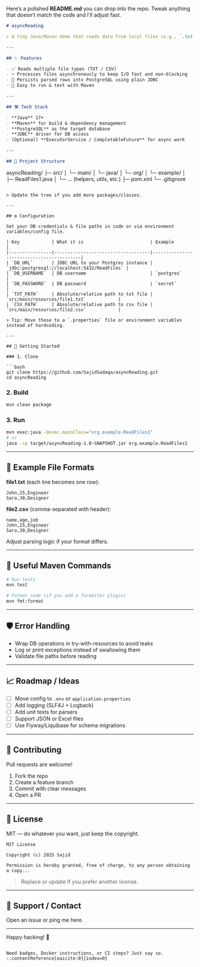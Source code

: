 Here’s a polished **README.md** you can drop into the repo. Tweak anything that doesn’t match the code and I’ll adjust fast.

```markdown
# asyncReading

> A tiny Java/Maven demo that reads data from local files (e.g., `.txt`, `.csv`) and inserts it into PostgreSQL — done in a clean, async-friendly way.

---

## ✨ Features

- ✅ Reads multiple file types (TXT / CSV)
- ⚡ Processes files asynchronously to keep I/O fast and non-blocking
- 🐘 Persists parsed rows into PostgreSQL using plain JDBC
- 🧪 Easy to run & test with Maven

---

## 🛠 Tech Stack

- **Java** 17+  
- **Maven** for build & dependency management  
- **PostgreSQL** as the target database  
- **JDBC** driver for DB access  
- (Optional) **ExecutorService / CompletableFuture** for async work

---

## 📂 Project Structure

```

asyncReading/
├─ src/
│  └─ main/
│     └─ java/
│        └─ org/
│           └─ example/
│              ├─ ReadFiles1.java
│              └─ ... (helpers, utils, etc.)
├─ pom.xml
└─ .gitignore

````

> Update the tree if you add more packages/classes.

---

## ⚙️ Configuration

Set your DB credentials & file paths in code or via environment variables/config file.

| Key            | What it is                         | Example                                  |
|----------------|------------------------------------|-------------------------------------------|
| `DB_URL`       | JDBC URL to your Postgres instance | `jdbc:postgresql://localhost:5432/ReadFiles` |
| `DB_USERNAME`  | DB username                        | `postgres`                                |
| `DB_PASSWORD`  | DB password                        | `secret`                                  |
| `TXT_PATH`     | Absolute/relative path to txt file | `src/main/resources/file1.txt`            |
| `CSV_PATH`     | Absolute/relative path to csv file | `src/main/resources/file2.csv`            |

> Tip: Move these to a `.properties` file or environment variables instead of hardcoding.

---

## 🚀 Getting Started

### 1. Clone

```bash
git clone https://github.com/SajidSadaqa/asyncReading.git
cd asyncReading
````

### 2. Build

```bash
mvn clean package
```

### 3. Run

```bash
mvn exec:java -Dexec.mainClass="org.example.ReadFiles1"
# or
java -cp target/asyncReading-1.0-SNAPSHOT.jar org.example.ReadFiles1
```

---

## 🧾 Example File Formats

**file1.txt** (each line becomes one row):

```
John,25,Engineer
Sara,30,Designer
```

**file2.csv** (comma-separated with header):

```csv
name,age,job
John,25,Engineer
Sara,30,Designer
```

Adjust parsing logic if your format differs.

---

## 🧰 Useful Maven Commands

```bash
# Run tests
mvn test

# Format code (if you add a formatter plugin)
mvn fmt:format
```

---

## 🛡 Error Handling

* Wrap DB operations in try-with-resources to avoid leaks
* Log or print exceptions instead of swallowing them
* Validate file paths before reading

---

## 📈 Roadmap / Ideas

* [ ] Move config to `.env` or `application.properties`
* [ ] Add logging (SLF4J + Logback)
* [ ] Add unit tests for parsers
* [ ] Support JSON or Excel files
* [ ] Use Flyway/Liquibase for schema migrations

---

## 🤝 Contributing

Pull requests are welcome!

1. Fork the repo
2. Create a feature branch
3. Commit with clear messages
4. Open a PR

---

## 📜 License

MIT — do whatever you want, just keep the copyright.

```
MIT License

Copyright (c) 2025 Sajid

Permission is hereby granted, free of charge, to any person obtaining a copy...
```

> Replace or update if you prefer another license.

---

## 🙋 Support / Contact

Open an issue or ping me here.

---

Happy hacking! 🎯

```

Need badges, Docker instructions, or CI steps? Just say so.
::contentReference[oaicite:0]{index=0}
```
